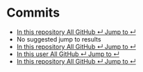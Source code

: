 # Commits

*  [ In this repository All GitHub ↵ Jump to ↵](commits.md)
*  No suggested jump to results
*  [ In this repository All GitHub ↵ Jump to ↵](commits.md)
*  [ In this user All GitHub ↵ Jump to ↵](commits.md)
*  [ In this repository All GitHub ↵ Jump to ↵](commits.md)

